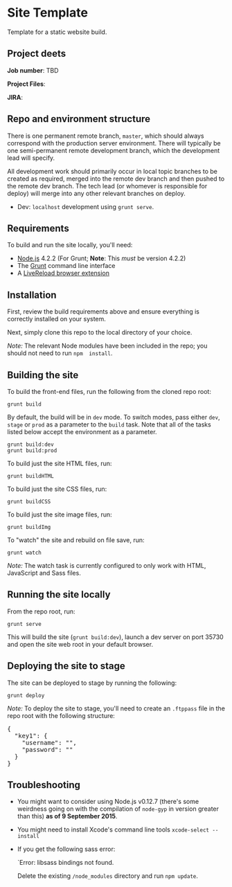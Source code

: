 Site Template
=============

Template for a static website build.

## Project deets

**Job number**: TBD

**Project Files**: []()

**JIRA**: []()

## Repo and environment structure

There is one permanent remote branch, `master`, which should always correspond with the production server environment. There will typically be one semi-permanent remote development branch, which the development lead will specify.

All development work should primarily occur in local topic branches to be created as required, merged into the remote dev branch and then pushed to the remote dev branch. The tech lead (or whomever is responsible for deploy) will merge into any other relevant branches on deploy.

* Dev: `localhost` development using `grunt serve`.

## Requirements

To build and run the site locally, you'll need:

* [Node.js](http://nodejs.org/) 4.2.2 (For Grunt; **Note**: This _must_ be version 4.2.2)
* The [Grunt](http://gruntjs.com/getting-started) command line interface
* A [LiveReload browser extension](http://livereload.com/extensions/)

## Installation

First, review the build requirements above and ensure everything is correctly installed on your system.

Next, simply clone this repo to the local directory of your choice.

_Note:_ The relevant Node modules have been included in the repo; you should not need to run `npm  install`.

## Building the site

To build the front-end files, run the following from the cloned repo root:

    grunt build

By default, the build will be in `dev` mode. To switch modes, pass either `dev`, `stage` or `prod` as a parameter to the `build` task. Note that all of the tasks listed below accept the environment as a parameter.

    grunt build:dev
    grunt build:prod

To build just the site HTML files, run:

    grunt buildHTML

To build just the site CSS files, run:

    grunt buildCSS

To build just the site image files, run:

    grunt buildImg

To "watch" the site and rebuild on file save, run:

    grunt watch

_Note:_ The watch task is currently configured to only work with HTML, JavaScript and Sass files.

## Running the site locally

From the repo root, run:

    grunt serve

This will build the site (`grunt build:dev`), launch a dev server on port 35730 and open the site web root in your default browser.

## Deploying the site to stage

The site can be deployed to stage by running the following:

    grunt deploy 

_Note:_ To deploy the site to stage, you'll need to create an `.ftppass` file in the repo root with the following structure:

<pre>
{
  "key1": {
    "username": "",
    "password": ""
  }
}
</pre>

## Troubleshooting

* You might want to consider using Node.js v0.12.7 (there's some weirdness going on with the compilation of `node-gyp` in version greater than this) __as of 9 September 2015__.
* You might need to install Xcode's command line tools `xcode-select --install`
* If you get the following sass error:

  `Error: libsass bindings not found.

  Delete the existing `/node_modules` directory and run `npm update`.


